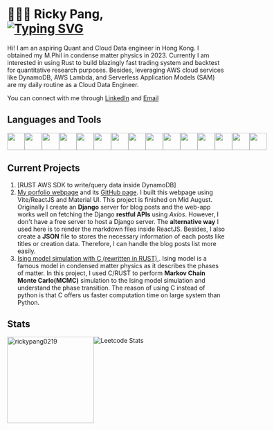 <h1> 👨🏻‍💻 Ricky Pang,
<br/>
<a href="https://git.io/typing-svg"><img src="https://readme-typing-svg.demolab.com?font=Helvetica+Neue&size=32&duration=1000&pause=1000&color=2196F3&width=435&lines=I+am+a+Quant+Researcher_;I+am+a+Cloud+Data+Engineer_;I+love+Rust BTW;" alt="Typing SVG" /></a>
</h1>
Hi! I am an aspiring Quant and Cloud Data engineer in Hong Kong. I obtained my M.Phil in condense matter physics in 2023. Currently I am interested in using Rust to build blazingly fast trading system and backtest for quantitative research purposes. Besides, leveraging AWS cloud services like DynamoDB, AWS Lambda, and Serverless Application Models (SAM) are my daily routine as a Cloud Data Engineer. 

You can connect with me through [LinkedIn](https://www.linkedin.com/in/ka-chun-pang-674269229/) and [Email](rickpang_aidev@outlook.com)


<h2> Languages and Tools</h2>
<div style="display: flex; flex-direction: row;">
<img src="https://cdn.jsdelivr.net/gh/devicons/devicon/icons/c/c-original.svg" height=40 width=40 />
<img src="https://cdn.jsdelivr.net/gh/devicons/devicon@latest/icons/rust/rust-original.svg" height=40 />
<img src="https://cdn.jsdelivr.net/gh/devicons/devicon/icons/python/python-original.svg"   height=40 width=40  />
<img src="https://cdn.jsdelivr.net/gh/devicons/devicon/icons/jupyter/jupyter-original.svg" height=40 width=40  />
<img src="https://cdn.jsdelivr.net/gh/devicons/devicon/icons/tensorflow/tensorflow-original.svg" height=40 />
<img src="https://cdn.jsdelivr.net/gh/devicons/devicon/icons/pytorch/pytorch-original.svg" height=40/>
<img src="https://cdn.jsdelivr.net/gh/devicons/devicon/icons/javascript/javascript-plain.svg" height=40 width=40  />     
<img src="https://cdn.jsdelivr.net/gh/devicons/devicon/icons/react/react-original.svg" height=40 width=40 />
<img src="https://cdn.jsdelivr.net/gh/devicons/devicon/icons/django/django-plain.svg" height=40 width=40  />  
<img src="https://cdn.jsdelivr.net/gh/devicons/devicon/icons/mysql/mysql-original.svg" height=40 width=40 />
<img src="https://cdn.jsdelivr.net/gh/devicons/devicon/icons/linux/linux-original.svg" height=40 width=40  />
<img src="https://cdn.jsdelivr.net/gh/devicons/devicon@latest/icons/neovim/neovim-original.svg" height=40 />
<img src="https://cdn.jsdelivr.net/gh/devicons/devicon/icons/vscode/vscode-original.svg" height=40/>
<img src="https://cdn.jsdelivr.net/gh/devicons/devicon/icons/git/git-original.svg" height=40/>
<img src="https://cdn.jsdelivr.net/gh/devicons/devicon@latest/icons/lua/lua-original.svg" height=40 />
          
</div>


## Current Projects 
1. [RUST AWS SDK to write/query data inside DynamoDB]
2. [My porfolio webpage](https://rickypang0219.github.io/) and its [GitHub page](https://github.com/rickypang0219/rickypang0219.github.io). I built this webpage using Vite/ReactJS and Material UI. This project is finished on Mid August. Originally I create an **Django** server for blog posts and the web-app works well on fetching the Django **restful APIs** using *Axios*. However, I don't have a free server to host a Django server. The **alternative way** I used here is to render the markdown files inside ReactJS. Besides, I also create a **JSON** file to stores the necessary information of each posts like titles or creation data. Therefore, I can handle the blog posts list more easily. 
3. [Ising model simulation with C (rewritten in RUST) ](https://github.com/rickypang0219/C_simulation). Ising model is a famous model in condensed matter physics as it describes the phases of matter. In this project, I used C/RUST to perform **Markov Chain Monte Carlo(MCMC)** simulation to the Ising model simulation and understand the phase transition. The reason of using C instead of python is that C offers us faster computation time on large system than Python.


<h2> Stats </h2>
<div align="left" style="display: flex; flex-direction: row;" > 
<img align="center" src="https://github-readme-stats.vercel.app/api/top-langs?username=rickypang0219&show_icons=true&locale=en&layout=compact" alt="rickypang0219" height=200 />
<img align="center" src="https://leetcard.jacoblin.cool/rickypang0219" alt="Leetcode Stats" />
</div>


<!-- <h2> Featured Blog Posts </h2>  -->

<!-- 1. [Bias-Variance Tradeoff & Regularization](https://rickypang0219.github.io/blog/Regularization-BiasVariance) <br/>
2. [Fluent Python: Functional Programming](https://rickypang0219.github.io/blog/fluent-python-7) <br/>
3. [One-dimensional Random Walk](https://rickypang0219.github.io/blog/random-walk)  <br/> -->

